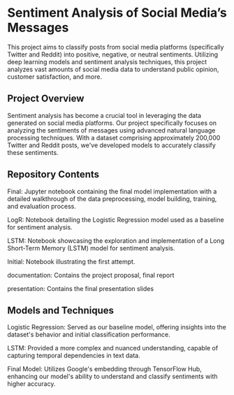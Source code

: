 # Sentiment Analysis of Social Media’s Messages

This project aims to classify posts from social media platforms (specifically Twitter and Reddit) into positive, negative, or neutral sentiments. Utilizing deep learning models and sentiment analysis techniques, this project analyzes vast amounts of social media data to understand public opinion, customer satisfaction, and more.

## Project Overview

Sentiment analysis has become a crucial tool in leveraging the data generated on social media platforms. Our project specifically focuses on analyzing the sentiments of messages using advanced natural language processing techniques. With a dataset comprising approximately 200,000 Twitter and Reddit posts, we've developed models to accurately classify these sentiments.

## Repository Contents

Final: Jupyter notebook containing the final model implementation with a detailed walkthrough of the data preprocessing, model building, training, and evaluation process.

LogR: Notebook detailing the Logistic Regression model used as a baseline for sentiment analysis.

LSTM: Notebook showcasing the exploration and implementation of a Long Short-Term Memory (LSTM) model for sentiment analysis.

Initial: Notebook illustrating the first attempt.

documentation: Contains the project proposal, final report

presentation: Contains the final presentation slides

## Models and Techniques

Logistic Regression: Served as our baseline model, offering insights into the dataset's behavior and initial classification performance.

LSTM: Provided a more complex and nuanced understanding, capable of capturing temporal dependencies in text data.

Final Model: Utilizes Google's embedding through TensorFlow Hub, enhancing our model's ability to understand and classify sentiments with higher accuracy.
